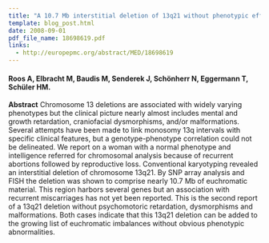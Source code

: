 ```yaml
---
title: "A 10.7 Mb interstitial deletion of 13q21 without phenotypic effect defines a further non-pathogenic euchromatic variant"
template: blog_post.html 
date: 2008-09-01
pdf_file_name: 18698619.pdf
links:
  - http://europepmc.org/abstract/MED/18698619
---
```


#### Roos A, Elbracht M, Baudis M, Senderek J, Schönherr N, Eggermann T, Schüler HM.

**Abstract** Chromosome 13 deletions are associated with widely varying phenotypes but the clinical picture nearly almost includes mental and growth retardation, craniofacial dysmorphisms, and/or malformations. Several attempts have been made to link monosomy 13q intervals with specific clinical features, but a genotype-phenotype correlation could not be delineated. We report on a woman with a normal phenotype and intelligence referred for chromosomal analysis because of recurrent abortions followed by reproductive loss.<!--more--> Conventional karyotyping revealed an interstitial deletion of chromosome 13q21. By SNP array analysis and FISH the deletion was shown to comprise nearly 10.7 Mb of euchromatic material. This region harbors several genes but an association with recurrent miscarriages has not yet been reported. This is the second report of a 13q21 deletion without psychomotoric retardation, dysmorphisms and malformations. Both cases indicate that this 13q21 deletion can be added to the growing list of euchromatic imbalances without obvious phenotypic abnormalities.

